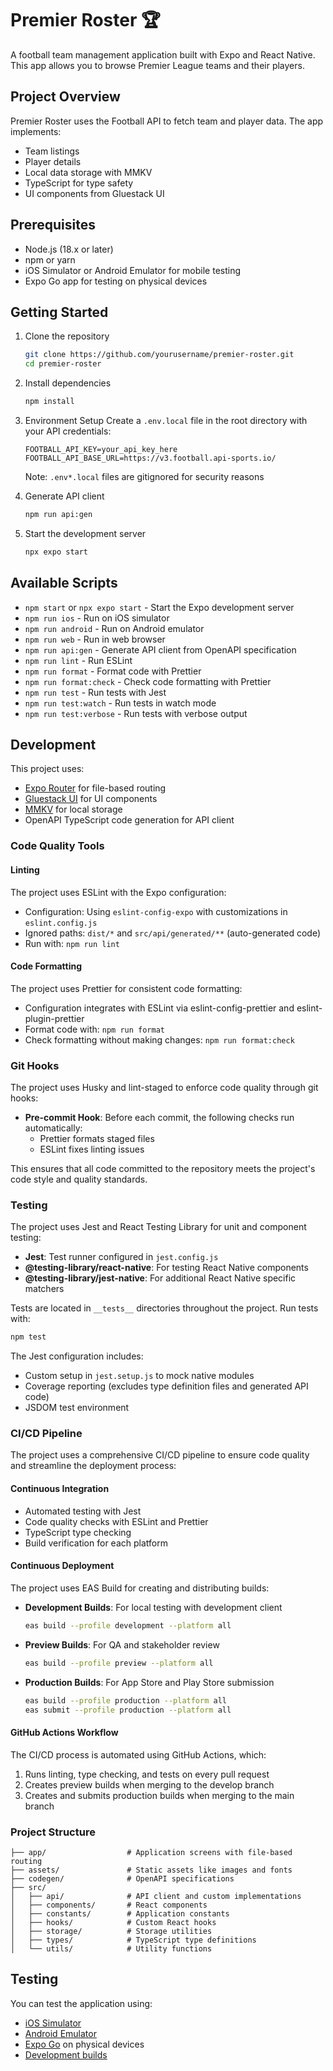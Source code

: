 # Premier Roster 🏆

A football team management application built with Expo and React Native. This app allows you to browse Premier League teams and their players.

## Project Overview

Premier Roster uses the Football API to fetch team and player data. The app implements:
- Team listings
- Player details
- Local data storage with MMKV
- TypeScript for type safety
- UI components from Gluestack UI

## Prerequisites

- Node.js (18.x or later)
- npm or yarn
- iOS Simulator or Android Emulator for mobile testing
- Expo Go app for testing on physical devices

## Getting Started

1. Clone the repository
   ```bash
   git clone https://github.com/yourusername/premier-roster.git
   cd premier-roster
   ```

2. Install dependencies
   ```bash
   npm install
   ```

3. Environment Setup
   Create a `.env.local` file in the root directory with your API credentials:
   ```
   FOOTBALL_API_KEY=your_api_key_here
   FOOTBALL_API_BASE_URL=https://v3.football.api-sports.io/
   ```
   Note: `.env*.local` files are gitignored for security reasons

4. Generate API client
   ```bash
   npm run api:gen
   ```

5. Start the development server
   ```bash
   npx expo start
   ```

## Available Scripts

- `npm start` or `npx expo start` - Start the Expo development server
- `npm run ios` - Run on iOS simulator
- `npm run android` - Run on Android emulator
- `npm run web` - Run in web browser
- `npm run api:gen` - Generate API client from OpenAPI specification
- `npm run lint` - Run ESLint
- `npm run format` - Format code with Prettier
- `npm run format:check` - Check code formatting with Prettier
- `npm run test` - Run tests with Jest
- `npm run test:watch` - Run tests in watch mode
- `npm run test:verbose` - Run tests with verbose output

## Development

This project uses:
- [Expo Router](https://docs.expo.dev/router/introduction) for file-based routing
- [Gluestack UI](https://gluestack.io/) for UI components
- [MMKV](https://github.com/mrousavy/react-native-mmkv) for local storage
- OpenAPI TypeScript code generation for API client

### Code Quality Tools

#### Linting
The project uses ESLint with the Expo configuration:
- Configuration: Using `eslint-config-expo` with customizations in `eslint.config.js`
- Ignored paths: `dist/*` and `src/api/generated/**` (auto-generated code)
- Run with: `npm run lint`

#### Code Formatting
The project uses Prettier for consistent code formatting:
- Configuration integrates with ESLint via eslint-config-prettier and eslint-plugin-prettier
- Format code with: `npm run format`
- Check formatting without making changes: `npm run format:check`

### Git Hooks

The project uses Husky and lint-staged to enforce code quality through git hooks:

- **Pre-commit Hook**: Before each commit, the following checks run automatically:
  - Prettier formats staged files
  - ESLint fixes linting issues

This ensures that all code committed to the repository meets the project's code style and quality standards.

### Testing

The project uses Jest and React Testing Library for unit and component testing:

- **Jest**: Test runner configured in `jest.config.js`
- **@testing-library/react-native**: For testing React Native components
- **@testing-library/jest-native**: For additional React Native specific matchers

Tests are located in `__tests__` directories throughout the project. Run tests with:

```bash
npm test
```

The Jest configuration includes:
- Custom setup in `jest.setup.js` to mock native modules
- Coverage reporting (excludes type definition files and generated API code)
- JSDOM test environment

### CI/CD Pipeline

The project uses a comprehensive CI/CD pipeline to ensure code quality and streamline the deployment process:

#### Continuous Integration
- Automated testing with Jest
- Code quality checks with ESLint and Prettier
- TypeScript type checking
- Build verification for each platform

#### Continuous Deployment
The project uses EAS Build for creating and distributing builds:

- **Development Builds**: For local testing with development client
  ```bash
  eas build --profile development --platform all
  ```

- **Preview Builds**: For QA and stakeholder review
  ```bash
  eas build --profile preview --platform all
  ```

- **Production Builds**: For App Store and Play Store submission
  ```bash
  eas build --profile production --platform all
  eas submit --profile production --platform all
  ```

#### GitHub Actions Workflow
The CI/CD process is automated using GitHub Actions, which:
1. Runs linting, type checking, and tests on every pull request
2. Creates preview builds when merging to the develop branch
3. Creates and submits production builds when merging to the main branch

### Project Structure
```
├── app/                  # Application screens with file-based routing
├── assets/               # Static assets like images and fonts
├── codegen/              # OpenAPI specifications
├── src/
│   ├── api/              # API client and custom implementations
│   ├── components/       # React components 
│   ├── constants/        # Application constants
│   ├── hooks/            # Custom React hooks
│   ├── storage/          # Storage utilities
│   ├── types/            # TypeScript type definitions
│   └── utils/            # Utility functions
```

## Testing

You can test the application using:
- [iOS Simulator](https://docs.expo.dev/workflow/ios-simulator/)
- [Android Emulator](https://docs.expo.dev/workflow/android-studio-emulator/)
- [Expo Go](https://expo.dev/go) on physical devices
- [Development builds](https://docs.expo.dev/develop/development-builds/introduction/)
